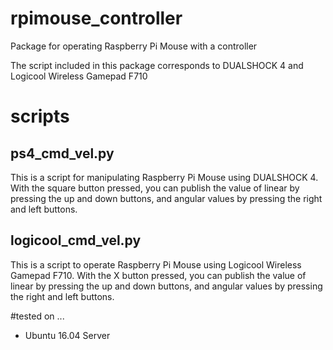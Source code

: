 # rpimouse_controller
Package for operating Raspberry Pi Mouse with a controller

The script included in this package corresponds to DUALSHOCK 4 and Logicool Wireless Gamepad F710

# scripts

## ps4_cmd_vel.py

This is a script for manipulating Raspberry Pi Mouse using DUALSHOCK 4. With the square button pressed, you can publish the value of linear by pressing the up and down buttons, and angular values by pressing the right and left buttons.

## logicool_cmd_vel.py

This is a script to operate Raspberry Pi Mouse using Logicool Wireless Gamepad F710. With the X button pressed, you can publish the value of linear by pressing the up and down buttons, and angular values by pressing the right and left buttons.

#tested on ...

* Ubuntu 16.04 Server
